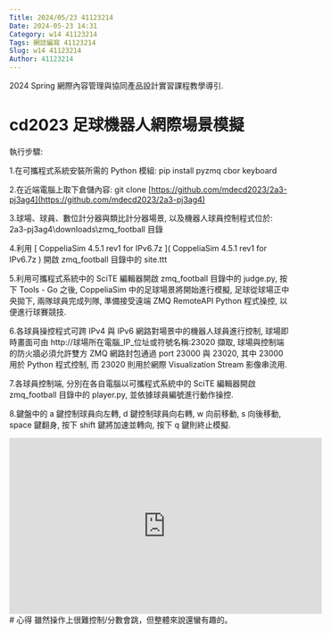 ```yaml
---
Title: 2024/05/23 41123214
Date: 2024-05-23 14:31
Category: w14 41123214
Tags: 網誌編寫 41123214
Slug: w14 41123214
Author: 41123214
---
```


2024 Spring 網際內容管理與協同產品設計實習課程教學導引.

<!-- PELICAN_END_SUMMARY -->

# cd2023 足球機器人網際場景模擬
執行步驟:

1.在可攜程式系統安裝所需的 Python 模組: pip install pyzmq cbor keyboard

2.在近端電腦上取下倉儲內容: git clone [https://github.com/mdecd2023/2a3-pj3ag4](https://github.com/mdecd2023/2a3-pj3ag4)

3.球場、球員、數位計分器與類比計分器場景, 以及機器人球員控制程式位於: 2a3-pj3ag4\downloads\zmq_football 目錄

4.利用 [ CoppeliaSim 4.5.1 rev1 for IPv6.7z ]( CoppeliaSim 4.5.1 rev1 for IPv6.7z ) 開啟 zmq_football 目錄中的 site.ttt

5.利用可攜程式系統中的 SciTE 編輯器開啟 zmq_football 目錄中的 judge.py, 按下 Tools - Go 之後, CoppeliaSim 中的足球場景將開始進行模擬, 足球從球場正中央拋下, 兩隊球員完成列隊, 準備接受遠端 ZMQ RemoteAPI Python 程式操控, 以便進行球賽競技.

6.各球員操控程式可跨 IPv4 與 IPv6 網路對場景中的機器人球員進行控制, 球場即時畫面可由 http://球場所在電腦_IP_位址或符號名稱:23020 擷取, 球場與控制端的防火牆必須允許雙方 ZMQ 網路封包通過 port 23000 與 23020, 其中 23000 用於 Python 程式控制, 而 23020 則用於網際 Visualization Stream 影像串流用.

7.各球員控制端, 分別在各自電腦以可攜程式系統中的 SciTE 編輯器開啟 zmq_football 目錄中的 player.py, 並依據球員編號進行動作操控.

8.鍵盤中的 a 鍵控制球員向左轉, d 鍵控制球員向右轉, w 向前移動, s 向後移動, space 鍵翻身, 按下 shift 鍵將加速並轉向, 按下 q 鍵則終止模擬.
<iframe width="560" height="315" src="https://www.youtube.com/embed/Md_c9sZUH1s?si=lg2KeJPXSOhuVULv" title="YouTube video player" frameborder="0" allow="accelerometer; autoplay; clipboard-write; encrypted-media; gyroscope; picture-in-picture; web-share" referrerpolicy="strict-origin-when-cross-origin" allowfullscreen></iframe>
# 心得
雖然操作上很難控制/分數會跳，但整體來說還蠻有趣的。